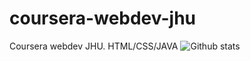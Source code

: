 # coursera-webdev-jhu
Coursera webdev JHU. HTML/CSS/JAVA
![Github stats](https://github-readme-stats.vercel.app/api?username=Sanskaaaar)
